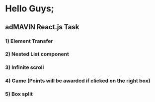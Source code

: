# Hello Guys;
## adMAVIN React.js Task
### 1) Element Transfer
### 2) Nested List component
### 3) Infinite scroll
### 4) Game (Points will be awarded if clicked on the right box)
### 5) Box split
